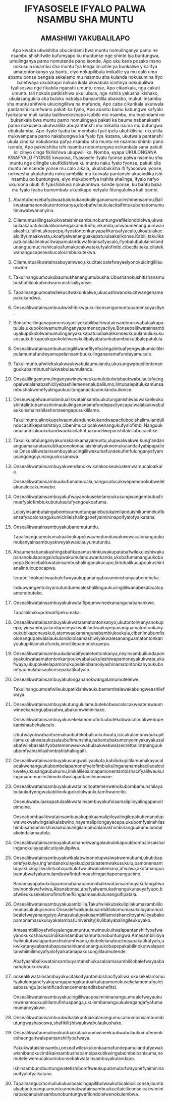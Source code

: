 <h1 align='center'>IFYASOSELE IFYALO PALWA NSAMBU SHA MUNTU</h1>
<h2 align='center'>AMASHIWI YAKUBALILAPO</h2>
<p align='center'>Apo kwaba ukwishiba ubucindami bwa muntu nomulinganya pamo ne nsambu shishifwile kufumyapo ku muntunse nge shinte lya buntungwa, umulinganya pamo nomutende pano isonde,
Apo uku kana posako mano nokusula insambu sha muntu fya lenga imicitile ya bunkalwe yikalifya amatontonkanyo ya bantu, elyo nokupilibula imikalile ya mu calo umo abantu bonse bengala sekelamo mu nsambu sha kulanda nokusumina ifyo balefwaya ukubikapo nokula ikala ukwabula icintinya nokubulilwa fyalisoswa nge fikabila nganshi umuntu onse,
Apo cikankala, nga cakuti umuntu tali nokula patikishiwa ukuilubula, nge nshila yakushalikishako, ukulasangukila aba buluku nabalya banyantilila abanabo, mukuti insambu sha muntu shifwile ukucingililwa na mafunde,
Apo caba cikankala ukutwala pantanshi icumfwano pakati ka fyalo,
Apo abantu bamu kabungwe kafyalo fyaikatana muli kalata balibwekeshapo isubilo mu nsambu, mu bucindami no bukankala bwa muntu pamo nomulingaya pakati ka baume nabanakashi pamo nokuipela ukutwalilila abuyantanshi mu mikalila isuma mu butungwa ubukalamba,
Apo ifyalo fyaba ba membala fyali ipela ukufikilisha, ukupitila mukwampana pamo nakabungwe ka fyalo fya ikatana, ukutwala pantanshi ukula cindika nokukonka pafya nsambu sha muntu ne nsambu shimbi pano isonde,
Apo pakwishiba ishi nsambu nobuntungwa ecikankala sana pakuti ici cilayo cinga fikilishiwa ukupwililika,
Nomba, eyapa UKULONGANA KWAFYALO FYONSE kwasosa, Ifyasosele ifyalo fyonse palwa nsambu sha muntu nge cilingile ukufikilishiwa ku muntu naku fyalo fyonse, pakuti cila muntu ne ncende yonse mu calo aikala, ukulaibukisha ifi fyasoswa lyonse, nokwesha ukulafunda nokusambilila mu kutwala pantanshi ukucindika ishi nsambu bo buntungwa, elyo mukubomfya inshila shalinga, ifyalo nafyo ukumona ukuti ifi fyaishibikwa nokukonkwa isonde lyonse, ku bantu baba mu fyalo fyaba bumembala ukubikapo nefyalo fitungululwa kuli bambi.</p>
<ol>
  <li>
    <p>Abantubonsebafyalwaabalubukanokulinganamumucinshinensambu.Balikwataamanonokutontonkanya,eicobafwileukulacitaifintukubanabomumutimawabwananyina.</p>
  </li>
  <li>
    <p>Cilamuntualilingaukukwataishinsambunobuntungwafilelondololwa,ukwabulaakapatululakalikonsengakamutuntu,inkanda,umwaumenanguumwanakashi,ululimi,ukoapepa,ifyoatontonkanyapafikansafyacalo,ukoatulakucalo,ifyumaakwata,ukoafyalwananguakapatululaakalikonse.Kabili,takulikapatululakalinokucitwapamulanduwafikansafyacalo,ifyobalubululaimilandunanguumucinshiicaloafumakocakwatakufyalofimbi,cibecilaiteka,cilatekwanangucapelwakucalocimbiukutekwa.</p>
  </li>
  <li>
    <p>Cilamuntualikwatainsabuyamweo,ukucitaicoalefwayaelyonokuicingililaumwine.</p>
  </li>
  <li>
    <p>Takulinanguumoukubaumushanangumubusha.Ubushanokushitishanamubushafilinokubindwamunshilailiyonse.</p>
  </li>
  <li>
    <p>Tapalinanguumoatwilekucitwakunkalwe,ukucushiwanokucitwangenamapakukandwa.</p>
  </li>
  <li>
    <p>Onsealikwatainsambuukwishibikwaukulikonsengomuntupamensoyacilye.</p>
  </li>
  <li>
    <p>Bonsebalilinganapamensoyacilyekabilibalikwatainsambuukwabulaakapatulula,ukupokolwamumulinganyapamensoyacilye.Bonsebalikwatainsambuyakupokololwamumulinganyakukapatululaakalikonseukupulamuliukukusosaukubikapoukupokololwanakulibalyabatunkabambiukutibalepatulula.</p>
  </li>
  <li>
    <p>Onsealikwatainsambukucingililwanefilyefyalingalintuafyengwakumicitileipulamumafundeyamupelainsambuukulingananamafundeyamucalo.</p>
  </li>
  <li>
    <p>Takulimuntuafwilekukakwaukwabulaumulandu,ukusungwabucitentenanguukubaimbutushiukwabulaumulandu.</p>
  </li>
  <li>
    <p>Onsealilingamumulinganyawinewineukumulubulwishaukwabulaulufyengopalwalalanabashicilyebashilemenenalubalilumo,lintubalepitulukamunsambushakwenefyalingaukucitanganacitaumulanduulionse.</p>
  </li>
  <li>
    <p>Onseuwapelwaumulandualikwatainsambuukutunganishiwauwakaeleukushintalintubamushininaukulingananamafundepacilyecapalwalalaukwabulaukuleshainshilashonseengapusukililamo.</p>
    <p>Takulimuntualinokupelwaumulandunokukandwapacilubocishalimulandulinducacitikepanshitaiyo,cibenimucalocakwenangukufyalofimbi.Nanguukumulundilakoukukandwaukucilafintuakandilwepanshitaicilubocacitike.</p>
  </li>
  <li>
    <p>Takulikulafulunganyakumakainkamayamuntu,ulupwalwakwe,kung'andananguamakalataukubikaponokonaulaishinalyakwemukulandaifyabipapaliena.Onsealikwatainsambuyakucingililwakumafundekufimfulunganyafyamusangongoyunanguukusanswa.</p>
  </li>
  <li>
    <p>Onsealikwatainsambuyakwendanokwikalakonseukoatemwamucaloaikala.</p>
    <p>Onsealikwatainsambuukufumamucala,nangucalocakwepamonokubwelelakucalocakumwabo.</p>
  </li>
  <li>
    <p>Onsealikwatainsambuyakufwayanokusekelamoukusungwangembutushimuefyalofimbiukubutukaulufyengoukoafuma.</p>
    <p>Leloiyinsambutaingabombaumuntungaalebutukaimilanduishikuminekufikansafyacalonangukumicitileishalinganefyaimininapoifyalofyaikatana.</p>
  </li>
  <li>
    <p>Onsealikwatainsambuyakubanomutundu.</p>
    <p>Tapalinanguumokumakaalinokupokwaumutunduwakwewacalonanguukumukanyainsambuyakweyakwalulauyumutundu.</p>
  </li>
  <li>
    <p>Abaumenabanakashingabafikapamushinkuwakupatabafwilekuleshiwakupananokulapangaindupwakumulanduwankanda,ukobafumananguukobapepa.Bonsebalikwatainsambushalinganakucupo,lintubalikucupoukushintanalintuicupocapwa.</p>
    <p>Icupocilinokucitwaabalefwayaukupanangabasuminishanyaabenebeka.</p>
    <p>Indupwangentuloyamutundunecaloshalilingaukucingililwanabekalacalopamonobuteko.</p>
  </li>
  <li>
    <p>Onsealikwatainsambuyakukwataifipeumwineekanangunabanankwe.</p>
    <p>Tapalialinakupokwaifipekumaka.</p>
  </li>
  <li>
    <p>Onsealikwatainsambuyakukwataamatontonkanyo,ukutontonkanyanokupepa;iyinsambuyalundaponeyakwalulaukwakupepananguamatontonkanyoukubikaponeyakuti,atemwaekanangunabambiukoekala,cibenimubumfisolonangupalwalalaukulondololaamashiwiyakwalesananguamatontonkanyoukupitilamukufunda,imicitilepamonokupepa.</p>
  </li>
  <li>
    <p>Onsealikwatainsambuukulandaifyoaletontonkanya,neyinsambuilundaponeyakukwataamatontonkanyoukwabulaukuleshiwapamoneyakukwata,ukufwaya,ukupokelelapamonokupelakobamoilyashinamatontonkanyoukubomfyaumulabasaulionsepakatikafyalo.</p>
  </li>
  <li>
    <p>Onsealikwatainsambuyakulongananokwangalamumutelelwe.</p>
    <p>Takulinanguumoafwileukupatikishiwaukubamembalawakabungweashilefwaya.</p>
  </li>
  <li>
    <p>Onsealikwatainsambuyakutungululamubutekobwacalocakweatemwaumwineekananguabasalwa,abakumwimininako.</p>
    <p>Onsealikwatainsambuyakusekelamomufintuubutekobwacalocakwebupekanishaabekalacalo.</p>
    <p>Ubufwayobwabantuemakaubutekobulinokukwata,icicakulamonwaukupitilamukulakwataukusalaubufimunshita,nabantubakumenyeimyakayakusalabafwilebasalaifyobatemenweukwabulaukwebwa(secretballot)nanguukubomfyainshilashimbishishalingaifi.</p>
  </li>
  <li>
    <p>Onsealikwatainsambuyakusungwalilyaakota,kabiliukupitilamumakayacalocakwenanguukubombelapamonefyalofimbiukulingananamakacilacalocikwete,ukusangaubukumu,imikalileisumapamonentambishacifyalilwaukulingananomucinshimukuitwalapantanshiumwine.</p>
  </li>
  <li>
    <p>Onsealikwatainsambuyakukwataincitoatemenwenokubombamunshilayabulaukufyengwakabilinokupokololwaukutamfiwaincito.</p>
    <p>Onseukwabulaakapatulaalikwatainsambuyakufolaamalipiloyalingapancitoimoine.</p>
    <p>Onseabombaalikwatainsambuyakupokaamalipiloyalingilepakutienanolupwalwakwelwingalaikalabwino,nayamalipilongayacepa,ukubomfyainshilashimbisahsuminishiwaukulasangilamoindalamashimbinanguukumulundulakoindalamaafola.</p>
    <p></p>
  </li>
  <li>
    <p>Onsealikwatainsambuyakutushanokwangalaukubikapoukbombainsaishalinganokulayapalicutiyakulipilwa.</p>
  </li>
  <li>
    <p>Onsealikwatainsambuyakwikalabwinonolupwalwakwemubumi,ukubikaponefyakulya,ing'andanokulayakucipatalaatemwakusukulu,pamonensambuyakucingililwalintuabapabulofwa,alwalaalemana,afwilwa,akotananguabamubwafyakumulanduwafintufimoashingacitaponangucimo.</p>
    <p>Banamayopabukulupamonabanabanonobalikwatainsambuyakutangatwabwinonokwafwiwa,Abanabonse,abafyalwamukatinangukunseyafyupo,bafwileukusekelamofimofineifilingaamasukulunanguifipatala.</p>
  </li>
  <li>
    <p>Onsealikwatainsambuyakusambilila.Takufwilekubakulipilakumasambililomumasukuluyanono.Onsealefwaikaukusambililakomumasukuluyanonocibealefwayananguiyo.Amasukuluyakusambililamoishancitoyafwileyabakopamonamasukuluyakalamba(University)kulibalyabalingileukuyako.</p>
    <p>Amasambililoyafwileyalengaumuntuumwineukuitwalapantanshiifyoafwayanokukoshaukucindikainsambushamuntunobuntungwa.Amasambililoyafwileukutwalapantanshiukumfwana,ukubelelanabucibusapakatikafyalo,ukwikatanyaabantubapusanainkandananguukobapepakabilinokutwalapantanshiimilimoyafyalofyaikatanapakusungililaumutende.</p>
    <p>Abafyashibalikwatainsambuyantanshiukusalaamasambililobalefwayaabanababoukukwata.</p>
  </li>
  <li>
    <p>onsealikwatainsambuyakucitakoifyantambishacifyalilwa,ukusekelamomufyakulenganefyakupangapangakuntuaikalapamonokusekelamomufyaletaabasungu(scientificadvancementanditsbenefits).</p>
    <p>Onsealikwatainsambuyakucingililwaapoaimininananguumoalefwayaukumwenamoukupitilamufintuapanga,ukulembananguukulengangafyafumamumanoyakwe.</p>
  </li>
  <li>
    <p>Onsealikwatainsambuukwikalakuntuaikalanangumucaloumoinsambunobutungwashasoswa,shafikilishiwaukwabulaukushako.</p>
  </li>
  <li>
    <p>Onsealikwataumulimokuntuaikalaukoumwineekaukwabulaukumufenenkeshaengaitwalapantanshiifyoafwaya.</p>
    <p>Pakukwataishinsambu,onseafwileukukonkaamafundepamulandufyewakwishibanokucindikainsambushabambipakutikwingabaimbeloshisuma,nomutelelwemucaloumobonsebakwatainsambuyakulandapo.</p>
    <p>Ishinsambunobuntungwatetishibomfiweukupulamubufwayonefyaimininapoifyalofyaikatana.</p>
  </li>
  <li>
    <p>Tapalinangucmomuliukukusosaicingapilibulwaukutiicaloiciliconse,ibumbalyabantunanguumuntuumonakwatainsambuukucitaiciliconseicakwimininapakoanulainsambunobuntungwafilondolelwenokulembwa.</p>
  </li>
</ol>